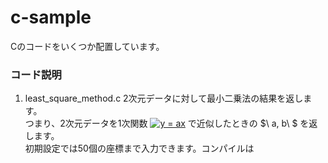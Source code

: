 # c-sample
Cのコードをいくつか配置しています。
### コード説明
1. least_square_method.c
   2次元データに対して最小二乗法の結果を返します。  
   つまり、2次元データを1次関数 <a href="https://www.codecogs.com/eqnedit.php?latex=y&space;=&space;ax" target="_blank"><img src="https://latex.codecogs.com/gif.latex?y&space;=&space;ax" title="y = ax" /></a> で近似したときの $\ a, b\ $ を返します。  
   初期設定では50個の座標まで入力できます。コンパイルは
